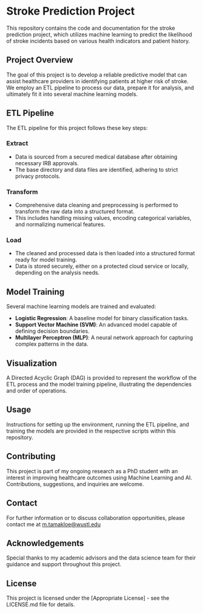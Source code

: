 # Stroke Prediction Project

This repository contains the code and documentation for the stroke prediction project, which utilizes machine learning to predict the likelihood of stroke incidents based on various health indicators and patient history.

## Project Overview

The goal of this project is to develop a reliable predictive model that can assist healthcare providers in identifying patients at higher risk of stroke. We employ an ETL pipeline to process our data, prepare it for analysis, and ultimately fit it into several machine learning models.

## ETL Pipeline

The ETL pipeline for this project follows these key steps:

### Extract

- Data is sourced from a secured medical database after obtaining necessary IRB approvals.
- The base directory and data files are identified, adhering to strict privacy protocols.

### Transform

- Comprehensive data cleaning and preprocessing is performed to transform the raw data into a structured format.
- This includes handling missing values, encoding categorical variables, and normalizing numerical features.

### Load

- The cleaned and processed data is then loaded into a structured format ready for model training.
- Data is stored securely, either on a protected cloud service or locally, depending on the analysis needs.

## Model Training

Several machine learning models are trained and evaluated:

- **Logistic Regression**: A baseline model for binary classification tasks.
- **Support Vector Machine (SVM)**: An advanced model capable of defining decision boundaries.
- **Multilayer Perceptron (MLP)**: A neural network approach for capturing complex patterns in the data.

## Visualization

A Directed Acyclic Graph (DAG) is provided to represent the workflow of the ETL process and the model training pipeline, illustrating the dependencies and order of operations.

## Usage

Instructions for setting up the environment, running the ETL pipeline, and training the models are provided in the respective scripts within this repository.

## Contributing

This project is part of my ongoing research as a PhD student with an interest in improving healthcare outcomes using Machine Learning and AI. Contributions, suggestions, and inquiries are welcome.

## Contact

For further information or to discuss collaboration opportunities, please contact me at m.tamakloe@wustl.edu

## Acknowledgements

Special thanks to my academic advisors and the data science team for their guidance and support throughout this project.

## License

This project is licensed under the [Appropriate License] - see the LICENSE.md file for details.

